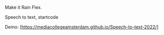 Make it Rain Flex.

Speech to text, startcode

Demo: [https://mediacollegeamsterdam.github.io/Speech-to-text-2022/]
